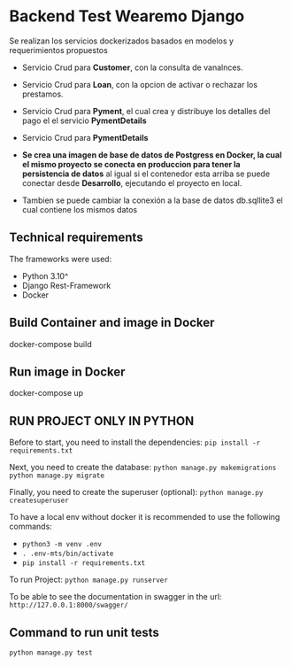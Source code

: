 # Backend Test Wearemo Django

Se realizan los servicios dockerizados basados en modelos y requerimientos propuestos

* Servicio Crud para  **Customer**, con la consulta de vanalnces.
* Servicio Crud para  **Loan**, con la opcion de activar o rechazar los prestamos.
* Servicio Crud para  **Pyment**, el cual crea y distribuye los detalles del pago el el servicio **PymentDetails**
* Servicio Crud para  **PymentDetails**

* **Se crea una imagen de base de datos de Postgress en Docker, la cual el mismo proyecto se conecta en produccion para tener la persistencia de datos** al igual si el contenedor esta arriba se puede conectar desde **Desarrollo**, ejecutando el proyecto en local. 

* Tambien se puede cambiar la conexión a la base de datos db.sqllite3 el cual contiene los mismos datos

## Technical requirements
The frameworks were used:

- Python 3.10^
- Django Rest-Framework
- Docker

## Build Container and image in Docker 
docker-compose build

## Run image in Docker 
docker-compose up

## RUN PROJECT ONLY IN PYTHON

Before to start, you need to install the dependencies:
`pip install -r requirements.txt`

Next, you need to create the database:
`python manage.py makemigrations`
`python manage.py migrate`

Finally, you need to create the superuser (optional):
`python manage.py createsuperuser`

To have a local env without docker it is recommended to use the following commands:

- `python3 -m venv .env`
- `. .env-mts/bin/activate`
- `pip install -r requirements.txt`

To run Project:
`python manage.py runserver`


To be able to see the documentation in swagger in the url:
`http://127.0.0.1:8000/swagger/`


## Command to run unit tests

`python manage.py test`
